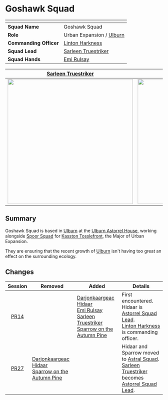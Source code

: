 # Goshawk Squad

| []() | |
| --- | --- |
| **Squad Name** | Goshawk Squad | squad.2
| **Role** | Urban Expansion / [Ulburn](../../../../places/settlements/villages/ulburn.md) |
| **Commanding Officer** | [Linton Harkness](../../../../characters/linton-harkness.md) |
| **Squad Lead** | [Sarleen Truestriker](../../../../characters/sarleen-truestriker.md) |
| **Squad Hands** | [Emi Rulsay](../../../../characters/emi-rulsay.md) |

| [Sarleen Truestriker](../../../../characters/sarleen-truestriker.md) | [Emi Rulsay](../../../../characters/emi-rulsay.md) |||
|:---:|:---:|:---:|:---:|
| <img src="https://raw.githubusercontent.com/jesskelsall/astarus-images/main/characters/portraits/imageid.png" height="400" /> | <img src="https://raw.githubusercontent.com/jesskelsall/astarus-images/main/characters/portraits/imageid.png" height="400" /> | <img src="https://raw.githubusercontent.com/jesskelsall/astarus-images/main/characters/portraits/imageid.png" height="400" /> | <img src="https://raw.githubusercontent.com/jesskelsall/astarus-images/main/characters/portraits/imageid.png" height="400" /> | 

## Summary

Goshawk Squad is based in [Ulburn](../../../../places/settlements/villages/ulburn.md) at the [Ulburn Astorrel House](../../../../places/buildings/government/ulburn-astorrel-house.md), working alongside [Spoor Squad](spoor-squad.md) for [Kasston Tosslefront](../../../../characters/kasston-tosslefront.md), the Major of Urban Expansion.

They are ensuring that the recent growth of [Ulburn](../../../../places/settlements/villages/ulburn.md) isn't having too great an effect on the surrounding ecology.

## Changes

| Session | Removed | Added | Details |
|:---:| --- | --- | --- |
| [PR14](../../../../sessions/PR14.md) || [Darjonkaargeac Hidaar](../../../../characters/darjonkaargeac-hidaar.md)<br>[Emi Rulsay](../../../../characters/emi-rulsay.md)<br>[Sarleen Truestriker](../../../../characters/sarleen-truestriker.md)<br>[Sparrow on the Autumn Pine](../../../../characters/sparrow-on-the-autumn-pine.md) | First encountered.<br>Hidaar is [Astorrel Squad Lead](../ranks/astorrel-squad-lead.md).<br>[Linton Harkness](../../../../characters/linton-harkness.md) is commanding officer. |
| [PR27](../../../../sessions/PR27.md) | [Darjonkaargeac Hidaar](../../../../characters/darjonkaargeac-hidaar.md)<br>[Sparrow on the Autumn Pine](../../../../characters/sparrow-on-the-autumn-pine.md) || Hidaar and Sparrow moved to [Astral Squad](astral-squad.md).<br>[Sarleen Truestriker](../../../../characters/sarleen-truestriker.md) becomes [Astorrel Squad Lead](../ranks/astorrel-squad-lead.md).
